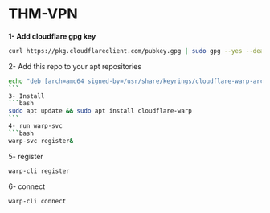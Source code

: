 # THM-VPN


**1- Add cloudflare gpg key**
```bash
curl https://pkg.cloudflareclient.com/pubkey.gpg | sudo gpg --yes --dearmor --output /usr/share/keyrings/cloudflare-warp-archive-keyring.gpg
```
2- Add this repo to your apt repositories
```bash
echo "deb [arch=amd64 signed-by=/usr/share/keyrings/cloudflare-warp-archive-keyring.gpg] https://pkg.cloudflareclient.com/ buster main" | sudo tee /etc/apt/sources.list.d/cloudflare-client.list
​```
3- Install
```bash
sudo apt update && sudo apt install cloudflare-warp
​```
4- run warp-svc
```bash
warp-svc register&
```
5- register 
```bash
warp-cli register
```

6- connect
```bash
warp-cli connect
```
